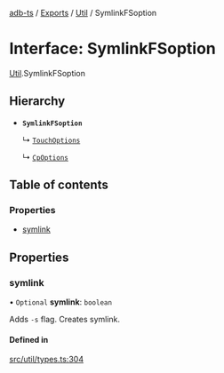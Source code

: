 [adb-ts](../README.md) / [Exports](../modules.md) / [Util](../modules/Util.md) / SymlinkFSoption

# Interface: SymlinkFSoption

[Util](../modules/Util.md).SymlinkFSoption

## Hierarchy

-   **`SymlinkFSoption`**

    ↳ [`TouchOptions`](Util.TouchOptions.md)

    ↳ [`CpOptions`](Util.CpOptions.md)

## Table of contents

### Properties

-   [symlink](Util.SymlinkFSoption.md#symlink)

## Properties

### symlink

• `Optional` **symlink**: `boolean`

Adds `-s` flag.
Creates symlink.

#### Defined in

[src/util/types.ts:304](https://github.com/Maaaartin/adb-ts/blob/5393493/src/util/types.ts#L304)
